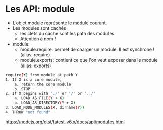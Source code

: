 # Les API: module

* L’objet module représente le module courant.
* Les modules sont cachés
    * les clefs du cache sont les path des modules
    * Attention à npm !
* module:
    * module.require: permet de charger un module. Il est synchrone ! (alias: require)
    * module.exports: contient ce que l'on veut exposer dans le module (alias: exports)

```bash
require(X) from module at path Y
1. If X is a core module,
    a. return the core module
    b. STOP
2. If X begins with './' or '/' or '../'
    a. LOAD_AS_FILE(Y + X)
    b. LOAD_AS_DIRECTORY(Y + X)
3. LOAD_NODE_MODULES(X, dirname(Y))
4. THROW "not found"
```

https://nodejs.org/dist/latest-v6.x/docs/api/modules.html